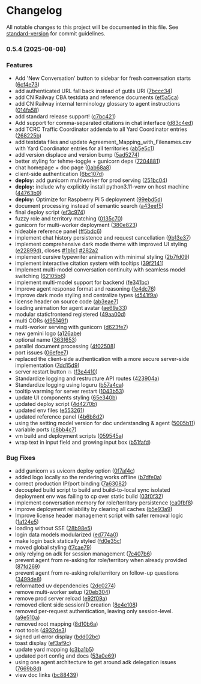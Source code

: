 # Changelog

All notable changes to this project will be documented in this file. See [standard-version](https://github.com/conventional-changelog/standard-version) for commit guidelines.

### 0.5.4 (2025-08-08)


### Features

* Add 'New Conversation' button to sidebar for fresh conversation starts ([6cf4e73](https://github.com/justmeloic/agent-interface/commit/6cf4e7361235f5f987f9b7d62c2a88117086c193))
* add authenticated URL fall back instead of gutils URI ([7bccc34](https://github.com/justmeloic/agent-interface/commit/7bccc343a1b73b2942cd6c1d9a7141ddc2c729f4))
* add CN Railway CBA testdata and reference documents ([ef5a5ca](https://github.com/justmeloic/agent-interface/commit/ef5a5ca61cd2893b1ac4646ebe7f051955513034))
* add CN Railway internal terminology glossary to agent instructions ([014fa58](https://github.com/justmeloic/agent-interface/commit/014fa58c2536e6a4fa47d171dfb0e96ec26e75fb))
* add standard release support! ([c7bc421](https://github.com/justmeloic/agent-interface/commit/c7bc42162b4248951a7f9f2c6b3647c4d0a369b9))
* Add support for comma-separated citations in chat interface ([d83c4ed](https://github.com/justmeloic/agent-interface/commit/d83c4ed632982fba940688ef26ad098a44fa7e49))
* add TCRC Traffic Coordinator addenda to all Yard Coordinator entries ([268225b](https://github.com/justmeloic/agent-interface/commit/268225bcdf2fb017559ae7e55830477d5aeec2ed))
* add testdata files and update Agreement_Mapping_with_Filenames.csv with Yard Coordinator entries for all territories ([ab5e5c1](https://github.com/justmeloic/agent-interface/commit/ab5e5c1d89f45ec6c7bc340468776e56c657ac05))
* add version displace and version bump ([5ad5274](https://github.com/justmeloic/agent-interface/commit/5ad527492f79c3273fefddaba73f93f1b0a3ddac))
* better styling for tehme-toggle + gunicorn deps ([7204881](https://github.com/justmeloic/agent-interface/commit/7204881e5b01b36d428ff83d7b3563a72a236e62))
* chat homepage + doc page ([0ab68a8](https://github.com/justmeloic/agent-interface/commit/0ab68a81aed408395f12f096667b6f7b5957ae45))
* client-side authentication ([6bc107d](https://github.com/justmeloic/agent-interface/commit/6bc107dc44f3dee89e2f489bf8efb72b360de145))
* **deploy:** add gunicorn multiworker for prod serving ([251bc04](https://github.com/justmeloic/agent-interface/commit/251bc049c5d27508092ab1334b8144c52b461da5))
* **deploy:** include why explicitly install python3.11-venv on host machine ([44763b9](https://github.com/justmeloic/agent-interface/commit/44763b94dc87e114a66aa5b02c71d36cd01c2a17))
* **deploy:** Optimize for Raspberry Pi 5 deployment ([99ebd5d](https://github.com/justmeloic/agent-interface/commit/99ebd5dae62818f4b1bf25b57d5ef379200e1cbf))
* document processing instead of semantic search ([a43eef5](https://github.com/justmeloic/agent-interface/commit/a43eef53b74c963cd8a1b18e9d89cde0605f5267))
* final deploy script ([ef3c974](https://github.com/justmeloic/agent-interface/commit/ef3c974713cb8923bd438f9dfbc63ce56d99fb25))
* fuzzy role and territory matching ([0135c70](https://github.com/justmeloic/agent-interface/commit/0135c705c8944b25f87ca95bafe38fe02d935f66))
* gunicorn for multi-worker deployment ([380e823](https://github.com/justmeloic/agent-interface/commit/380e8232a8ac2def4a9e0bca64f46e114cfbada7))
* hideable reference panel ([ff5bdc6](https://github.com/justmeloic/agent-interface/commit/ff5bdc667403fef917d9068659bd24a67ef4cfe4))
* implement chat history persistence and request cancellation ([9b13e37](https://github.com/justmeloic/agent-interface/commit/9b13e377914d18fba2e3b8f038292584a6c8546d))
* implement comprehensive dark mode theme with improved UI styling ([e22899d](https://github.com/justmeloic/agent-interface/commit/e22899d4578a4c87d42d7836424d9b10392eb5a2)), closes [#1b1c1](https://github.com/justmeloic/agent-interface/issues/1b1c1) [#282a2](https://github.com/justmeloic/agent-interface/issues/282a2)
* implement cursive typewriter animation with minimal styling ([2b7fd09](https://github.com/justmeloic/agent-interface/commit/2b7fd09d36fbddf5db343ce5614f0f3638ad793c))
* implement interactive citation system with tooltips ([39f2141](https://github.com/justmeloic/agent-interface/commit/39f2141782b67c77ed261d4db653e84b8c51e6c6))
* Implement multi-model conversation continuity with seamless model switching ([62105b6](https://github.com/justmeloic/agent-interface/commit/62105b6161769af23dcef6b2a38e0ec63fcc137f))
* implement multi-model support for backend ([fe341bc](https://github.com/justmeloic/agent-interface/commit/fe341bcbb8b3b842305126b2e9218aba2ae5ecb2))
* Improve agent response format and reasoning ([fe4dc76](https://github.com/justmeloic/agent-interface/commit/fe4dc762207b8f9b7b1741911d959a770cd9a431))
* improve dark mode styling and centralize types ([d541f9a](https://github.com/justmeloic/agent-interface/commit/d541f9ae1dde8ea2a946fa848d94629fa7a5ed14))
* license header on source code ([ab3eae7](https://github.com/justmeloic/agent-interface/commit/ab3eae7acbb05315e9a86aef92cd754b550069fe))
* loading animation for agent avatar ([ae69a33](https://github.com/justmeloic/agent-interface/commit/ae69a33ce9d5df162d0a491d0974fef12fc58c0c))
* modular staticfrontend registered ([49aa00d](https://github.com/justmeloic/agent-interface/commit/49aa00d2560a4e8f2241fa07d9db1655b19d9dab))
* multi CORs ([d95149f](https://github.com/justmeloic/agent-interface/commit/d95149f6b2c4874368a627b89ff974ac1ca2d094))
* multi-worker serving with gunicorn ([d623fe7](https://github.com/justmeloic/agent-interface/commit/d623fe7cb9e33a416eb02a5caea3af3476c76d57))
* new gemini logo ([a126abe](https://github.com/justmeloic/agent-interface/commit/a126abe4ee178a67b98ab0db9a4e8d9d7287f6c4))
* optional name ([363f653](https://github.com/justmeloic/agent-interface/commit/363f653a5ded9a40c7b66c9482e3f4e64ef6f8ff))
* parallel document processing ([4f02508](https://github.com/justmeloic/agent-interface/commit/4f0250859cfe20caa0aeb1d3f61a2af1ecffb66c))
* port issues ([06efee7](https://github.com/justmeloic/agent-interface/commit/06efee72a131ba57cc05b4b46c424b2722cb4e6a))
* replaced the client-side authentication with a more secure server-side implementation ([7dd15d9](https://github.com/justmeloic/agent-interface/commit/7dd15d99c28040352e24151b4a1d47e1dc25edcb))
* server restart button 💥 ([f3e4410](https://github.com/justmeloic/agent-interface/commit/f3e44100c651db05d35d0f1d765426989ad6c5f5))
* Standardize logging and restructure API routes ([423904a](https://github.com/justmeloic/agent-interface/commit/423904a7d684a9c74ba220b69179f32fce53d165))
* Standardize logging using loguru ([b57a4ca](https://github.com/justmeloic/agent-interface/commit/b57a4caeffe178e284a2f12cf6aaeca8df72fa18))
* tooltip warming for server restart ([1043b53](https://github.com/justmeloic/agent-interface/commit/1043b53352845f12d3b7aa39dc760f6afc23e14e))
* update UI components styling ([65e340b](https://github.com/justmeloic/agent-interface/commit/65e340be5aa343d96ebbda5e2685b1f641beb785))
* updated deploy script ([4d4270b](https://github.com/justmeloic/agent-interface/commit/4d4270b5e8e0d98554c5b539e77c6b148d13655a))
* updated env files ([e553261](https://github.com/justmeloic/agent-interface/commit/e553261d6e039fe25b21098a928ffa67e3073c3b))
* updated reference panel ([4b6b8d2](https://github.com/justmeloic/agent-interface/commit/4b6b8d23a2d976bc0dfd55a5ee7735bc8a2b827e))
* using the setting model version for doc understanding & agent ([5005b11](https://github.com/justmeloic/agent-interface/commit/5005b11aa8a3c1b506da53bd17332aa7dcedf07c))
* variable ports ([c8bb4c7](https://github.com/justmeloic/agent-interface/commit/c8bb4c7ea47a7cd60ce53a0ffd1d3caa7fca3693))
* vm build and deployment scripts ([059545a](https://github.com/justmeloic/agent-interface/commit/059545ae733ce022d2ec6a6bbd0917bb0fd0a029))
* wrap text in input field and growing input box ([b51fafd](https://github.com/justmeloic/agent-interface/commit/b51fafda85482abc644d27e257e4e014c55608d5))


### Bug Fixes

* add gunicorn vs uvicorn deploy option ([0f7af4c](https://github.com/justmeloic/agent-interface/commit/0f7af4c38fd8c47aeb3a965233fb0dc0e74036b0))
* added logo locally so the rendering works offline ([b7dfe0a](https://github.com/justmeloic/agent-interface/commit/b7dfe0a9feff9037845669c2a30b344bd968399b))
* correct production IP/port  binding ([7a63082](https://github.com/justmeloic/agent-interface/commit/7a6308202765f33b2cbb0ddb414b685fcf398444))
* decoupled build script to build and build-to-local sync isolated deployment env was failing to cp over static build ([03f0f32](https://github.com/justmeloic/agent-interface/commit/03f0f32149d38f93c0cf40bdf49924364d7a0392))
* implement conversation memory for role/territory persistence ([ca0fbf8](https://github.com/justmeloic/agent-interface/commit/ca0fbf89f796dd9f665f6dd728837635d884ba8c))
* improve deployment reliability by clearing all caches ([b5e93a9](https://github.com/justmeloic/agent-interface/commit/b5e93a9463ca3f1a952742c0ce1ebfc542f20a12))
* Improve license header management script with safer removal logic ([1a124e5](https://github.com/justmeloic/agent-interface/commit/1a124e539b59c627d9a9265a872e27bd0ae5807a))
* loading without SSE ([28b98e5](https://github.com/justmeloic/agent-interface/commit/28b98e589677b8a0932c677a429f12c388afc3ea))
* login data models modularized ([ed774a0](https://github.com/justmeloic/agent-interface/commit/ed774a0a5f28fb1b734c79cb4fd447237989435c))
* make login back statically styled ([fd0e35c](https://github.com/justmeloic/agent-interface/commit/fd0e35cceedb0d8781174aa68ab2b89e6511840e))
* moved global styling ([f7cae79](https://github.com/justmeloic/agent-interface/commit/f7cae793e5abb64386dbafe392383cddd241eced))
* only relying on adk for session management ([7c407b6](https://github.com/justmeloic/agent-interface/commit/7c407b613aafc9c7fdbd4391e71e8bcd1c5468fa))
* prevent agent from re-asking for role/territory when already provided ([87fd269](https://github.com/justmeloic/agent-interface/commit/87fd2692d83b8a27cadb4771cd4838cba8231b0e))
* prevent agent from re-asking role/territory on follow-up questions ([3499de8](https://github.com/justmeloic/agent-interface/commit/3499de8633bc8eb82fbd55a4a80bb549149da558))
* reformatted uv dependencies ([2dc0274](https://github.com/justmeloic/agent-interface/commit/2dc0274625fc5a8785d29d02db35d37bc71a15ff))
* remove multi-worker setup ([20eb304](https://github.com/justmeloic/agent-interface/commit/20eb3042c8f9258578c49a23551bdc2c960e2a0f))
* remove prod server reload ([e92f09a](https://github.com/justmeloic/agent-interface/commit/e92f09a08fa72705292940112c8b71bf3974390c))
* removed client side sessionID creation ([8e4e108](https://github.com/justmeloic/agent-interface/commit/8e4e10891981eaafb6230d48f9bc7b4bf3832a58))
* removed per-request authentication, leaving only session-level. ([a9e510a](https://github.com/justmeloic/agent-interface/commit/a9e510a57cf42ce5ae51595d4d3b623729bca6e2))
* removed root mapping ([8d10b6a](https://github.com/justmeloic/agent-interface/commit/8d10b6a4c1f93ec2dc79da1d8fef9077b6eb2e78))
* root tools ([4932de3](https://github.com/justmeloic/agent-interface/commit/4932de3e89e002d04d90865e30aeefaa65e6c63a))
* signed url error display ([bdd02bc](https://github.com/justmeloic/agent-interface/commit/bdd02bcb6b5afd7f1cd4df19d41d70665eab3c93))
* toast display ([ef3af9c](https://github.com/justmeloic/agent-interface/commit/ef3af9c3eb08b02ed5e9d29dede21591f24d8757))
* update yard mapping ([c3ba1b5](https://github.com/justmeloic/agent-interface/commit/c3ba1b55856c960e3a59c71580b60309bf37253d))
* updated port config and docs ([53a0e69](https://github.com/justmeloic/agent-interface/commit/53a0e69b3cefcf218ecb8921f6a142d611a67264))
* using one agent architecture to get around adk delegation issues ([7669b8d](https://github.com/justmeloic/agent-interface/commit/7669b8d3a62aa518acd9fcffe23311b82e08b733))
* view doc links ([bc88439](https://github.com/justmeloic/agent-interface/commit/bc884393193250245af860fde464e351c9ca3f01))
